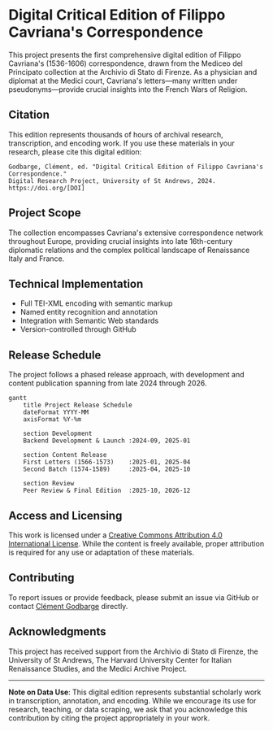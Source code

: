 # Digital Critical Edition of Filippo Cavriana's Correspondence

This project presents the first comprehensive digital edition of Filippo Cavriana's (1536-1606) correspondence, drawn from the Mediceo del Principato collection at the Archivio di Stato di Firenze. As a physician and diplomat at the Medici court, Cavriana's letters—many written under pseudonyms—provide crucial insights into the French Wars of Religion.

## Citation

This edition represents thousands of hours of archival research, transcription, and encoding work. If you use these materials in your research, please cite this digital edition:

```
Godbarge, Clément, ed. "Digital Critical Edition of Filippo Cavriana's Correspondence." 
Digital Research Project, University of St Andrews, 2024. https://doi.org/[DOI]
```

## Project Scope

The collection encompasses Cavriana's extensive correspondence network throughout Europe, providing crucial insights into late 16th-century diplomatic relations and the complex political landscape of Renaissance Italy and France.

## Technical Implementation

- Full TEI-XML encoding with semantic markup
- Named entity recognition and annotation
- Integration with Semantic Web standards
- Version-controlled through GitHub

## Release Schedule

The project follows a phased release approach, with development and content publication spanning from late 2024 through 2026.

```mermaid
gantt
    title Project Release Schedule
    dateFormat YYYY-MM
    axisFormat %Y-%m
    
    section Development
    Backend Development & Launch :2024-09, 2025-01
    
    section Content Release
    First Letters (1566-1573)    :2025-01, 2025-04
    Second Batch (1574-1589)     :2025-04, 2025-10
    
    section Review
    Peer Review & Final Edition  :2025-10, 2026-12
```

## Access and Licensing

This work is licensed under a [Creative Commons Attribution 4.0 International License](http://creativecommons.org/licenses/by/4.0/). While the content is freely available, proper attribution is required for any use or adaptation of these materials.

## Contributing

To report issues or provide feedback, please submit an issue via GitHub or contact [Clément Godbarge](mailto:clement.godbarge@st-andrews.ac.uk) directly.

## Acknowledgments

This project has received support from the Archivio di Stato di Firenze, the University of St Andrews, The Harvard University Center for Italian Renaissance Studies, and the Medici Archive Project.

---

**Note on Data Use**: This digital edition represents substantial scholarly work in transcription, annotation, and encoding. While we encourage its use for research, teaching, or data scraping, we ask that you acknowledge this contribution by citing the project appropriately in your work.
